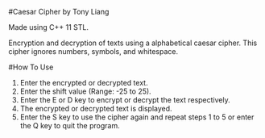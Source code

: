 #Caesar Cipher by Tony Liang

Made using C++ 11 STL.

Encryption and decryption of texts using a alphabetical caesar cipher. This cipher ignores numbers, symbols, and whitespace.

#How To Use

1. Enter the encrypted or decrypted text.
2. Enter the shift value (Range: -25 to 25).
3. Enter the E or D key to encrypt or decrypt the text respectively.
4. The encrypted or decrypted text is displayed.
5. Enter the S key to use the cipher again and repeat steps 1 to 5 or enter the Q key to quit the program.
